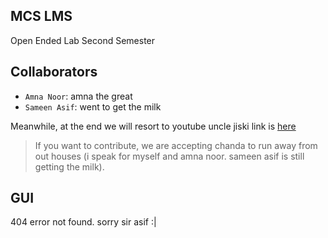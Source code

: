 ## MCS LMS 

Open Ended Lab Second Semester

## Collaborators

- `Amna Noor`: amna the great
- `Sameen Asif`: went to get the milk

Meanwhile, at the end we will resort to youtube uncle jiski link is [here](https://www.youtube.com/playlist?list=PL-cxzMmn1xXG87ak7josmprqsp3da_Ovk)

> If you want to contribute, we are accepting chanda to run away from out houses (i speak for myself and amna noor. sameen asif is still getting the milk).

## GUI

404 error not found. sorry sir asif :|
